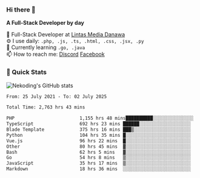 ### Hi there 👋

**A Full-Stack Developer by day**

🔭 Full-Stack Developer at [Lintas Media Danawa](https://www.lintasmediadanawa.com/)  
⚙️ I use daily: `.php, .js, .ts, .html, .css, .jsx, .py`  
🌱 Currently learning `.go, .java`  
📫 How to reach me: [Discord](https://discordapp.com/users/984448732999327766)  [Facebook](https://fb.me/tyvandi)  

### 🚀 Quick Stats  

![Nekoding's GitHub stats](https://github-readme-stats.vercel.app/api?username=nekoding&show_icons=true)

<!--START_SECTION:waka-->

```txt
From: 25 July 2021 - To: 02 July 2025

Total Time: 2,763 hrs 43 mins

PHP                        1,155 hrs 48 mins██████████░░░░░░░░░░░░░░░   40.63 %
TypeScript                 692 hrs 23 mins ██████░░░░░░░░░░░░░░░░░░░   24.34 %
Blade Template             375 hrs 16 mins ███▒░░░░░░░░░░░░░░░░░░░░░   13.19 %
Python                     104 hrs 35 mins █░░░░░░░░░░░░░░░░░░░░░░░░   03.68 %
Vue.js                     96 hrs 22 mins  █░░░░░░░░░░░░░░░░░░░░░░░░   03.39 %
Other                      80 hrs 45 mins  ▓░░░░░░░░░░░░░░░░░░░░░░░░   02.84 %
Bash                       62 hrs 5 mins   ▓░░░░░░░░░░░░░░░░░░░░░░░░   02.18 %
Go                         54 hrs 8 mins   ▒░░░░░░░░░░░░░░░░░░░░░░░░   01.90 %
JavaScript                 35 hrs 17 mins  ▒░░░░░░░░░░░░░░░░░░░░░░░░   01.24 %
Markdown                   18 hrs 36 mins  ░░░░░░░░░░░░░░░░░░░░░░░░░   00.65 %
```

<!--END_SECTION:waka-->

<!--
**nekoding/nekoding** is a ✨ _special_ ✨ repository because its `README.md` (this file) appears on your GitHub profile.

Here are some ideas to get you started:

- 🔭 I’m currently working on ...
- 🌱 I’m currently learning ...
- 👯 I’m looking to collaborate on ...
- 🤔 I’m looking for help with ...
- 💬 Ask me about ...
- 📫 How to reach me: ...
- 😄 Pronouns: ...
- ⚡ Fun fact: ...
-->
